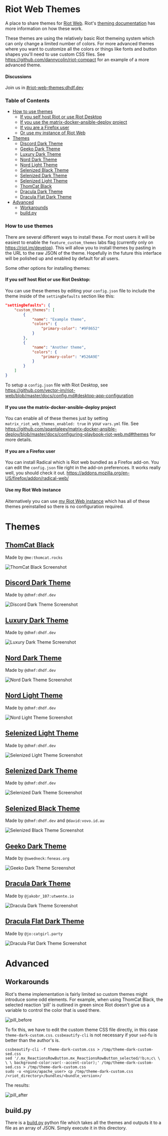 # Riot Web Themes
A place to share themes for [Riot Web](https://github.com/vector-im/riot-web). Riot's [theming documentation](https://github.com/vector-im/riot-web/blob/master/docs/theming.md) has more information on how these work.

These themes are using the relatively basic Riot themeing system which can only change a limited number of colors. For more advanced themes where you want to customize all the colors or things like fonts and button shapes you'll need to use custom CSS files. See https://github.com/dannycolin/riot-compact for an example of a more advanced theme.

#### Discussions
Join us in [#riot-web-themes:dhdf.dev](https://matrix.to/#/!pjCLhvJxLkGjNQFqcB:m.dhdf.dev?via=raim.ist&via=matrix.org&via=dhdf.dev)

### Table of Contents
- [How to use themes](#how-to-use-themes)
  * [If you self host Riot or use Riot Desktop](#if-you-self-host-riot-or-use-riot-desktop)
  * [If you use the matrix-docker-ansible-deploy project](#if-you-use-the-matrix-docker-ansible-deploy-project)
  * [If you are a Firefox user](#if-you-are-a-firefox-user)
  * [Or use my instance of Riot Web](#use-my-riot-web-instance)
- [Themes](#themes)
  * [Discord Dark Theme](#discord-dark-theme)
  * [Geeko Dark Theme](#geeko-dark-theme)
  * [Luxury Dark Theme](#luxury-dark-theme)
  * [Nord Dark Theme](#nord-dark-theme)
  * [Nord Light Theme](#nord-light-theme)
  * [Selenized Black Theme](#selenized-black-theme)
  * [Selenized Dark Theme](#selenized-dark-theme)
  * [Selenized Light Theme](#selenized-light-theme)
  * [ThomCat Black](#thomcat-black)
  * [Dracula Dark Theme](#dracula-dark-theme)
  * [Dracula Flat Dark Theme](#dracula-flat-dark-theme)
- [Advanced](#advanced)
  * [Workarounds](#workarounds)
  * [build.py](#build.py)


### How to use themes

There are several different ways to install these. For most users it will be easiest to enable the `feature_custom_themes` labs flag (currently only on https://riot.im/develop). This will allow you to install themes by pasting in the URL to the raw JSON of the theme. Hopefully in the future this interface will be polished up and enabled by default for all users.

Some other options for installing themes:

#### If you self host Riot or use Riot Desktop:
You can use these themes by editing your `config.json` file to include the theme inside of the `settingDefaults` section like this:

```json
"settingDefaults": {
    "custom_themes": [
        {
            "name": "Example theme",
            "colors": {
                "primary-color": "#9F8652"
            }
        },
        {
            "name": "Another theme",
            "colors": {
                "primary-color": "#526A9E"
            }
        }
    ]
}
```

To setup a `config.json` file with Riot Desktop, see https://github.com/vector-im/riot-web/blob/master/docs/config.md#desktop-app-configuration

#### If you use the matrix-docker-ansible-deploy project
You can enable all of these themes just by setting `matrix_riot_web_themes_enabled: true` in your `vars.yml` file. See https://github.com/spantaleev/matrix-docker-ansible-deploy/blob/master/docs/configuring-playbook-riot-web.md#themes for more details.

#### If you are a Firefox user
You can install Radical which is Riot web bundled as a Firefox add-on. You can edit the `config.json` file right in the add-on preferences. It works really well, you should check it out. https://addons.mozilla.org/en-US/firefox/addon/radical-web/

#### Use my Riot Web instance
Alternatively you can use [my Riot Web instance](https://riot.raim.ist) which has all of these themes preinstalled so there is no configuration required.


# Themes

## [ThomCat Black](https://raw.githubusercontent.com/aaronraimist/riot-web-themes/master/ThomCat/ThomCat-Black.json)

Made by `@me:thomcat.rocks`

![ThomCat Black Screenshot](ThomCat/ThomCat-Black.png)


## [Discord Dark Theme](https://raw.githubusercontent.com/aaronraimist/riot-web-themes/master/Discord/Discord-Dark/Discord-Dark-Theme.json)

Made by `@dhmf:dhdf.dev`

![Discord Dark Theme Screenshot](Discord/Discord-Dark/Discord-Dark-Theme.png)


## [Luxury Dark Theme](./Luxury/Luxury%20Dark/Luxury%20Dark.json)

Made by `@dhmf:dhdf.dev`

![Luxury Dark Theme Screenshot](./Luxury/Luxury%20Dark/Luxury%20Dark.png)

## [Nord Dark Theme](https://raw.githubusercontent.com/aaronraimist/riot-web-themes/master/Nord/Nord%20Dark/Nord%20Dark.json)

Made by `@dhmf:dhdf.dev`

![Nord Dark Theme Screenshot](Nord/Nord%20Dark/Nord%20Dark.png)


## [Nord Light Theme](https://raw.githubusercontent.com/aaronraimist/riot-web-themes/master/Nord/Nord%20Light/Nord%20Light.json)

Made by `@dhmf:dhdf.dev`

![Nord Light Theme Screenshot](Nord/Nord%20Light/Nord%20Light.png)


## [Selenized Light Theme](https://raw.githubusercontent.com/aaronraimist/riot-web-themes/master/Selenized/Selenized%20Light/Selenized%20Light.json)

Made by `@dhmf:dhdf.dev`

![Selenized Light Theme Screenshot](Selenized/Selenized%20Light/Selenized%20Light.png)


## [Selenized Dark Theme](https://raw.githubusercontent.com/aaronraimist/riot-web-themes/master/Selenized/Selenized%20Dark/Selenized%20Dark.json)

Made by `@dhmf:dhdf.dev`

![Selenized Dark Theme Screenshot](Selenized/Selenized%20Dark/Selenized%20Dark.png)


## [Selenized Black Theme](https://raw.githubusercontent.com/aaronraimist/riot-web-themes/master/Selenized/Selenized%20Black/Selenized%20Black.json)

Made by `@dhmf:dhdf.dev` and `@david:vovo.id.au`

![Selenized Black Theme Screenshot](Selenized/Selenized%20Black/Selenized%20Black.png)


## [Geeko Dark Theme](https://raw.githubusercontent.com/aaronraimist/riot-web-themes/master/Geeko%20Dark/Geeko%20Dark.json)

Made by `@swedneck:feneas.org`

![Geeko Dark Theme Screenshot](Geeko%20Dark/Geeko%20Dark.png)

## [Dracula Dark Theme](https://raw.githubusercontent.com/aaronraimist/riot-web-themes/master/Dracula/Non-flat/Dracula.json)

Made by `@jakobr_107:utwente.io`

![Dracula Dark Theme Screenshot](Dracula/Non-flat/screenshot%20%2020-06-19%2014-09-11.png)

## [Dracula Flat Dark Theme](https://raw.githubusercontent.com/aaronraimist/riot-web-themes/master/Dracula/Flat/DraculaFlat.json)

Made by `@jo:catgirl.party`

![Dracula Flat Dark Theme Screenshot](Dracula/Flat/screenshot%2020-06-16%2003-05-42.png)

# Advanced

## Workarounds

Riot's theme implementation is fairly limited so custom themes might introduce some odd elements. For example, when using ThomCat Black, the selected reaction 'pill' is outlined in green since Riot doesn't give us a variable to control the color that is used there.

![pill_before](images/Pill1.png)

To fix this, we have to edit the custom theme CSS file directly, in this case `theme-dark-custom.css`.  `cssbeautify-cli` is not necessary if your `sed`-fu is better than the author's is.

```
cssbeautify-cli -f theme-dark-custom.css > /tmp/theme-dark-custom-sed.css
sed '/.mx_ReactionsRowButton.mx_ReactionsRowButton_selected/!b;n;c\ \ \ \ background-color:var(--accent-color);' /tmp/theme-dark-custom-sed.css > /tmp/theme-dark-custom.css
sudo -u <nginx/apache_user> cp /tmp/theme-dark-custom.css /<riot_directory>/bundles/<bundle_version>/
```
The results:

![pill_after](images/Pill2.png)

## build.py
There is a [build.py](./build.py) python file which takes all the themes and 
outputs it to a file as an array of JSON. Simply execute it in this directory.
